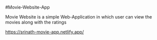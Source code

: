 #Movie-Website-App

Movie Website is a simple Web-Application in which user can view the movies along with the ratings

https://srinath-movie-app.netlify.app/






